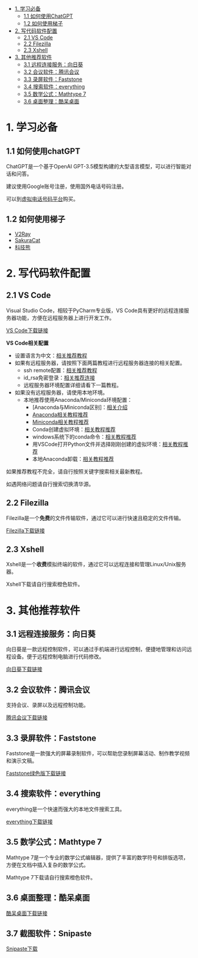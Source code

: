 - [1. 学习必备](#1-学习必备)
  - [1.1 如何使用ChatGPT](#11-如何使用chatgpt)
  - [1.2 如何使用梯子](#12-如何使用梯子)
- [2. 写代码软件配置](#2-写代码软件配置)
  - [2.1 VS Code](#21-vs-code)
  - [2.2 Filezilla](#22-filezilla)
  - [2.3 Xshell](#23-xshell)
- [3. 其他推荐软件](#3-其他推荐软件)
  - [3.1 远程连接服务：向日葵](#31-远程连接服务向日葵)
  - [3.2 会议软件：腾讯会议](#32-会议软件腾讯会议)
  - [3.3 录屏软件：Faststone](#33-录屏软件faststone)
  - [3.4 搜索软件：everything](#34-搜索软件everything)
  - [3.5 数学公式：Mathtype 7](#35-数学公式mathtype-7)
  - [3.6 桌面整理：酷呆桌面](#36-桌面整理酷呆桌面)

# 1. 学习必备

## 1.1 如何使用chatGPT

ChatGPT是一个基于OpenAI GPT-3.5模型构建的大型语言模型，可以进行智能对话和问答。

建议使用Google账号注册，使用国外电话号码注册。

可以到[虚拟电话号码平台](https://sms-activate.org/cn)购买。

## 1.2 如何使用梯子

- [V2Ray](https://xn--888-ok4b9e.xn--jh1al63br2c.com/auth/login)
- [SakuraCat](https://sakuracat-link.com/)
- [科技熊](https://kejibear.cyou/)


# 2. 写代码软件配置


## 2.1 VS Code

Visual Studio Code，相较于PyCharm专业版，VS Code具有更好的远程连接服务器功能，方便在远程服务器上进行开发工作。

[VS Code下载链接](https://code.visualstudio.com/)

**VS Code相关配置**
- 设置语言为中文：[相关推荐教程](https://blog.51cto.com/u_15349906/4998979)
- 如果有远程服务器，请按照下面两篇教程进行远程服务器连接的相关配置。
  - ssh remote配置：[相关推荐教程](https://blog.51cto.com/yijiaobani/2864640)
  - id_rsa免密登录：[相关推荐连接](https://blog.csdn.net/qq_44571245/article/details/123031276)
  - 远程服务器环境配置详细请看下一篇教程。
- 如果没有远程服务器，请使用本地环境。
  - 本地推荐使用Anaconda/Miniconda环境配置：
    - [Anaconda与Miniconda区别]：[相关介绍](https://blog.51cto.com/u_15343606/3634515)
    - [Anaconda相关教程推荐](https://blog.csdn.net/qq_42324086/article/details/108868009)
    - [Miniconda相关教程推荐](https://www.cnblogs.com/ajianbeyourself/p/17310681.html)
    - Conda创建虚拟环境：[相关教程推荐](https://blog.51cto.com/u_15343606/3634515)
    - windows系统下的conda命令：[相关教程推荐](https://blog.csdn.net/u014628771/article/details/80066624)
    - 用VSCode打开Python文件并选择刚刚创建的虚拟环境：[相关教程推荐](https://zhuanlan.zhihu.com/p/269086227)
    - 本地Anaconda卸载：[相关教程推荐](https://blog.csdn.net/kuweicai/article/details/90145242)

如果推荐教程不完全，请自行按照关键字搜索相关最新教程。

如遇网络问题请自行搜索切换清华源。

## 2.2 Filezilla

Filezilla是一个**免费**的文件传输软件，通过它可以进行快速且稳定的文件传输。

[Filezilla下载链接](https://filezilla-project.org/)

## 2.3 Xshell

Xshell是一个**收费**模拟终端的软件，通过它可以远程连接和管理Linux/Unix服务器。

Xshell下载请自行搜索橙色软件。

# 3. 其他推荐软件

## 3.1 远程连接服务：向日葵

向日葵是一款远程控制软件，可以通过手机端进行远程控制，便捷地管理和访问远程设备。便于远程控制电脑进行代码修改。

[向日葵下载链接](https://sunlogin.oray.com/)

## 3.2 会议软件：腾讯会议

支持会议、录屏以及远程控制功能。

[腾讯会议下载链接](https://meeting.tencent.com/download/)


## 3.3 录屏软件：Faststone

Faststone是一款强大的屏幕录制软件，可以帮助您录制屏幕活动、制作教学视频和演示文稿。

[Faststone绿色版下载链接](https://www.423down.com/660.html)

## 3.4 搜索软件：everything

everything是一个快速而强大的本地文件搜索工具。

[everything下载链接](https://www.voidtools.com/zh-cn/)

## 3.5 数学公式：Mathtype 7

Mathtype 7是一个专业的数学公式编辑器，提供了丰富的数学符号和排版选项，方便在文档中插入复杂的数学公式。

Mathtype 7下载请自行搜索橙色软件。

## 3.6 桌面整理：酷呆桌面
[酷呆桌面下载链接](https://www.coodesker.com/)

## 3.7 截图软件：Snipaste
[Snipaste下载](https://www.snipaste.com/)

